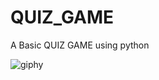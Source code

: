 # QUIZ_GAME
A Basic QUIZ GAME using python 


![giphy](https://github.com/ZOCO1206/QUIZ_GAME/assets/92266686/1ea32f2a-20ea-410c-b49c-6b3b358d0167)
